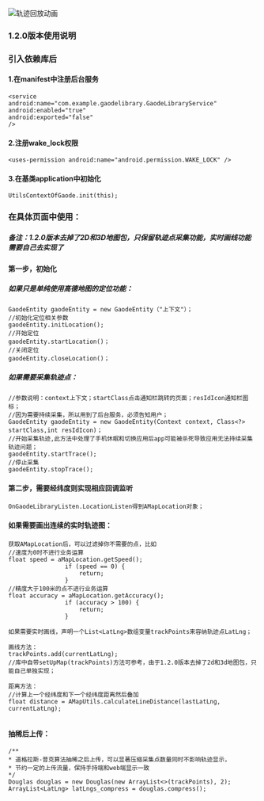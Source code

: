![轨迹回放动画](https://github.com/BLiYing/GaodeLiabrary/blob/master/GIF.gif)
### 1.2.0版本使用说明

### 引入依赖库后

#### 1.在manifest中注册后台服务

```
<service
android:name="com.example.gaodelibrary.GaodeLibraryService"
android:enabled="true"
android:exported="false"
/>
```
#### 2.注册wake_lock权限

```
<uses-permission android:name="android.permission.WAKE_LOCK" />
```
#### 3.在基类application中初始化

```
UtilsContextOfGaode.init(this);
```
### 在具体页面中使用：

##### 备注：1.2.0版本去掉了2D和3D地图包，只保留轨迹点采集功能，实时画线功能需要自己去实现了

#### 第一步，初始化

##### 如果只是单纯使用高德地图的定位功能：

```
GaodeEntity gaodeEntity = new GaodeEntity（"上下文"）；
//初始化定位相关参数
gaodeEntity.initLocation();
//开始定位
gaodeEntity.startLocation()；
//关闭定位
gaodeEntity.closeLocation()；

```

##### 如果需要采集轨迹点：

```
//参数说明：context上下文；startClass点击通知栏跳转的页面；resIdIcon通知栏图标；
//因为需要持续采集，所以用到了后台服务，必须告知用户；
GaodeEntity gaodeEntity = new GaodeEntity(Context context, Class<?> startClass,int resIdIcon)；
//开始采集轨迹,此方法中处理了手机休眠和切换应用后app可能被杀死导致应用无法持续采集轨迹问题；
gaodeEntity.startTrace();
//停止采集
gaodeEntity.stopTrace();
```

#### 第二步，需要经纬度则实现相应回调监听

```
OnGaodeLibraryListen.LocationListen得到AMapLocation对象；

```
#### 如果需要画出连续的实时轨迹图：

```
获取AMapLocation后，可以过滤掉你不需要的点，比如
//速度为0时不进行业务运算
float speed = aMapLocation.getSpeed();
                if (speed == 0) {
                    return;
                }
//精度大于100米的点不进行业务运算
float accuracy = aMapLocation.getAccuracy();
                if (accuracy > 100) {
                    return;
                }
                
如果需要实时画线，声明一个List<LatLng>数组变量trackPoints来容纳轨迹点LatLng；

画线方法：
trackPoints.add(currentLatLng);
//库中自带setUpMap(trackPoints)方法可参考，由于1.2.0版本去掉了2d和3d地图包，只能自己单独实现；

距离方法：
//计算上一个经纬度和下一个经纬度距离然后叠加
float distance = AMapUtils.calculateLineDistance(lastLatLng, currentLatLng);


```

#### 抽稀后上传：

```
/**
* 道格拉斯-普克算法抽稀之后上传，可以显著压缩采集点数量同时不影响轨迹显示，
* 节约一定的上传流量，保持手持端和web端显示一致
*/
Douglas douglas = new Douglas(new ArrayList<>(trackPoints), 2);
ArrayList<LatLng> latLngs_compress = douglas.compress();
```
